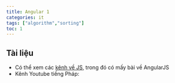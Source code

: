 ```yaml
---
title: Angular 1
categories: it
tags: ["algorithm","sorting"]
toc: 1
---
```




## Tài liệu

- Có thể xem các [kênh về JS](/js-1), trong đó có mấy bài về AngularJS
- Kênh Youtube tiếng Pháp: 





